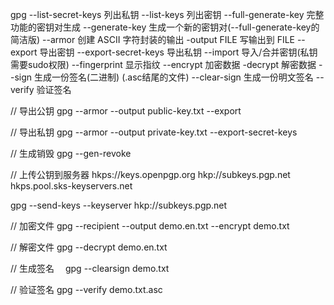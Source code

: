 
gpg 
    --list-secret-keys      列出私钥
    --list-keys             列出密钥
    --full-generate-key     完整功能的密钥对生成
    --generate-key          生成一个新的密钥对(--full-generate-key的简洁版)
    --armor                 创建 ASCII 字符封装的输出
    -output FILE            写输出到 FILE
    --export                导出密钥
    --export-secret-keys    导出私钥
    --import                导入/合并密钥(私钥需要sudo权限)
    --fingerprint <uid>     显示指纹
    --encrypt               加密数据
    -decrypt                解密数据
    --sign                  生成一份签名(二进制)  (.asc结尾的文件)
    --clear-sign            生成一份明文签名
    --verify                验证签名


// 导出公钥
gpg --armor --output public-key.txt --export <uid>

// 导出私钥
gpg --armor --output private-key.txt --export-secret-keys


// 生成销毁
gpg --gen-revoke <uid>

// 上传公钥到服务器
    hkps://keys.openpgp.org
    hkp://subkeys.pgp.net
    hkps.pool.sks-keyservers.net

gpg --send-keys <uid> --keyserver hkp://subkeys.pgp.net


// 加密文件
gpg --recipient <uid> --output demo.en.txt --encrypt demo.txt

// 解密文件
gpg --decrypt demo.en.txt 



// 生成签名
　gpg --clearsign demo.txt

// 验证签名
gpg --verify demo.txt.asc
